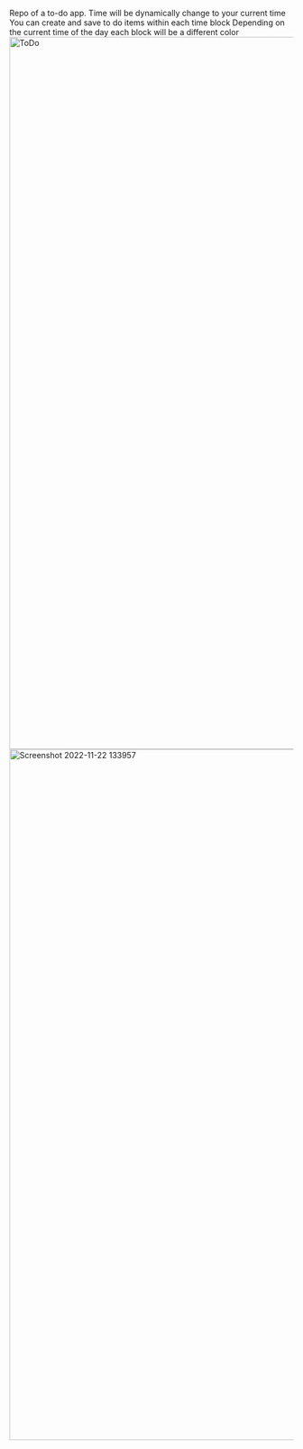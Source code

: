 Repo of a to-do app. 
Time will be dynamically change to your current time
You can create and save to do items within each time block
Depending on the current time of the day each block will be a different color 
<img width="1264" alt="ToDo" src="https://user-images.githubusercontent.com/84059980/203221185-b591b781-d73d-4d20-9bf7-890da4fed1ea.png">
<img width="1226" alt="Screenshot 2022-11-22 133957" src="https://user-images.githubusercontent.com/84059980/203426665-10f261dc-52b5-40db-a8d5-a30dae28c776.png">
